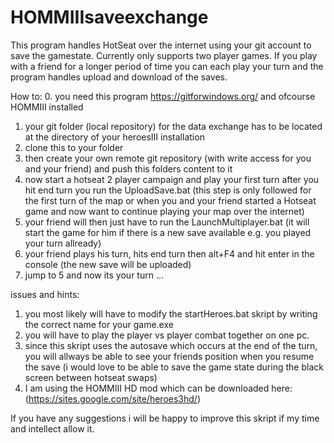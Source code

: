 # HOMMIIIsaveexchange

This program handles HotSeat over the internet using your git account to save the gamestate.
Currently only supports two player games.
If you play with a friend for a longer period of time you can each play your turn and the program handles upload and download of the saves. 

How to:
0. you need this program https://gitforwindows.org/ and ofcourse HOMMIII installed
1. your git folder (local repository) for the data exchange has to be located at the directory of your heroesIII installation
2. clone this to your folder
3. then create your own remote git repository (with write access for you and your friend) and push this folders content to it
4. now start a hotseat 2 player campaign and play your first turn after you hit end turn you run the UploadSave.bat (this step is only followed for the first turn of the map or when you and your friend started a Hotseat game and now want to continue playing your map over the internet)
5. your friend will then just have to run the LaunchMultiplayer.bat (it will start the game for him if there is a new save available e.g. you played your turn allready)
6. your friend plays his turn, hits end turn then alt+F4 and hit enter in the console (the new save will be uploaded)
7. jump to 5 and now its your turn ...

issues and hints:

1. you most likely will have to modify the startHeroes.bat skript by writing the correct name for your game.exe
2. you will have to play the player vs player combat together on one pc.
3. since this skript uses the autosave which occurs at the end of the turn, you will allways be able to see your friends position when you resume the save (i would love to be able to save the game state during the black screen between hotseat swaps)
4. I am using the HOMMIII HD mod which can be downloaded here:  (https://sites.google.com/site/heroes3hd/)

If you have any suggestions i will be happy to improve this skript if my time and intellect allow it.
